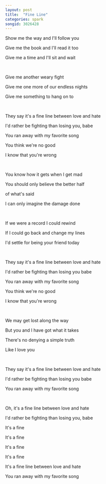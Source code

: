 ```yaml
---
layout: post
title:  "Fine Line"
categories: spark
songid: 3026428
---
```

Show me the way and I'll follow you

Give me the book and I'll read it too

Give me a time and I'll sit and wait

<br>

Give me another weary fight

Give me one more of our endless nights

Give me something to hang on to

<br>

They say it's a fine line between love and hate

I'd rather be fighting than losing you, babe

You ran away with my favorite song

You think we're no good

I know that you're wrong

<br>

You know how it gets when I get mad

You should only believe the better half

of what's said

I can only imagine the damage done

<br>

If we were a record I could rewind

If I could go back and change my lines

I'd settle for being your friend today

<br>

They say it's a fine line between love and hate

I'd rather be fighting than losing you babe

You ran away with my favorite song

You think we're no good

I know that you're wrong

<br>

We may get lost along the way

But you and I have got what it takes

There's no denying a simple truth

Like I love you

<br>

They say it's a fine line between love and hate

I'd rather be fighting than losing you babe

You ran away with my favorite song

<br>

Oh, it's a fine line between love and hate

I'd rather be fighting than losing you, babe

It's a fine

It's a fine

It's a fine

It's a fine

It's a fine line between love and hate

You ran away with my favorite song